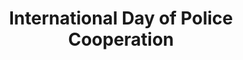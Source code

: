 ---
title: International Day of Police Cooperation
month: September
name: International Day of Police Cooperation
un-resolution: A/RES/77/241
url: 
organisations:
- United Nations
SDGs:
- 10
- 16
---